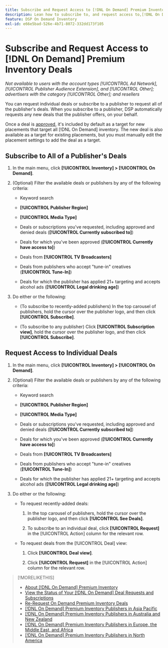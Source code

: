 ```yaml
---
title: Subscribe and Request Access to [!DNL On Demand] Premium Inventory Deals
description: Lean how to subscribe to, and request access to,[!DNL On Demand] deals.
feature: DSP On Demand Inventory
exl-id: e66e5bad-526e-4b71-8072-332dd173f105
---
```

# Subscribe and Request Access to [!DNL On Demand] Premium Inventory Deals

*Not available to users with the account types [!UICONTROL Ad Network], [!UICONTROL Publisher Audience Extension], and [!UICONTROL Other]; advertisers with the category [!UICONTROL Other]; and resellers*

You can request individual deals or subscribe to a publisher to request all of the publisher's deals. When you subscribe to a publisher, DSP automatically requests any new deals that the publisher offers, on your behalf.

Once a deal is [approved](/help/dsp/inventory/on-demand-inventory-view-status.md), it's included by default as a target for new placements that target all [!DNL On Demand] inventory. The new deal is also available as a target for existing placements, but you must manually edit the placement settings to add the deal as a target.

## Subscribe to All of a Publisher's Deals

1. In the main menu, click **[!UICONTROL Inventory] > [!UICONTROL On Demand]**.

1. (Optional) Filter the available deals or publishers by any of the following criteria:

    * Keyword search

    * **[!UICONTROL Publisher Region]**

    * **[!UICONTROL Media Type]**

    * Deals or subscriptions you've requested, including approved and denied deals (**[!UICONTROL Currently subscribed to]**)

    * Deals for which you've been approved (**[!UICONTROL Currently have access to]**)

    * Deals from **[!UICONTROL TV Broadcasters]**

    * Deals from publishers who accept "tune-in" creatives (**[!UICONTROL Tune-In]**)

    * Deals for which the publisher has applied 21+ targeting and accepts alcohol ads (**[!UICONTROL Legal drinking age]**)

1. Do either or the following:

    * (To subscribe to recently-added publishers) In the top carousel of publishers, hold the cursor over the publisher logo, and then click **[!UICONTROL Subscribe]**.
    
    * (To subscribe to any publisher) Click **[!UICONTROL Subscription view]**, hold the cursor over the publisher logo, and then click **[!UICONTROL Subscribe]**.

## Request Access to Individual Deals

1. In the main menu, click **[!UICONTROL Inventory] > [!UICONTROL On Demand]**.

1. (Optional) Filter the available deals or publishers by any of the following criteria:

    * Keyword search

    * **[!UICONTROL Publisher Region]**

    * **[!UICONTROL Media Type]**

    * Deals or subscriptions you've requested, including approved and denied deals (**[!UICONTROL Currently subscribed to]**)

    * Deals for which you've been approved (**[!UICONTROL Currently have access to]**)

    * Deals from **[!UICONTROL TV Broadcasters]**

    * Deals from publishers who accept "tune-in" creatives (**[!UICONTROL Tune-In]**)

    * Deals for which the publisher has applied 21+ targeting and accepts alcohol ads (**[!UICONTROL Legal drinking age]**)

1. Do either or the following:

    * To request recently-added deals:
    
      1. In the top carousel of publishers, hold the cursor over the publisher logo, and then click **[!UICONTROL See Deals]**.

      1. To subscribe to an individual deal, click **[!UICONTROL Request]** in the [!UICONTROL Action] column for the relevant row.

    * To request deals from the [!UICONTROL Deal] view:

      1. Click **[!UICONTROL Deal view]**.
  
      1. Click **[!UICONTROL Request]** in the [!UICONTROL Action] column for the relevant row.

>[!MORELIKETHIS]
>
>* [About [!DNL On Demand] Premium Inventory](on-demand-inventory-about.md)
>* [View the Status of Your [!DNL On Demand] Deal Requests and Subscriptions](on-demand-inventory-view-status.md)
>* [Re-Request On Demand Premium Inventory Deals](on-demand-inventory-rerequest.md)
>* [[!DNL On Demand] Premium Inventory Publishers in Asia Pacific](on-demand-inventory-publishers-apac.md)
>* [[!DNL On Demand] Premium Inventory Publishers in Australia and New Zealand](on-demand-inventory-publishers-anz.md)
>* [[!DNL On Demand] Premium Inventory Publishers in Europe, the Middle East, and Africa](on-demand-inventory-publishers-emea.md)
>* [[!DNL On Demand] Premium Inventory Publishers in North America](on-demand-inventory-publishers-na.md)
